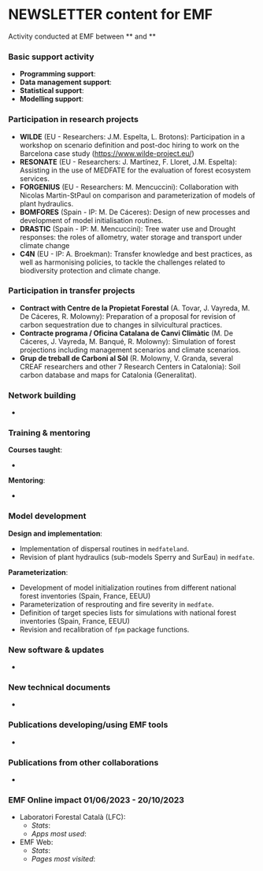 # NEWSLETTER content for EMF

Activity conducted at EMF between ** and **

### Basic support activity

-   **Programming support**: 
-   **Data management support**: 
-   **Statistical support**: 
-   **Modelling support**: 

### Participation in research projects

-   **WILDE** (EU - Researchers: J.M. Espelta, L. Brotons): Participation in a workshop on scenario definition and post-doc hiring to work on the Barcelona case study (<https://www.wilde-project.eu/>)
-   **RESONATE** (EU - Researchers: J. Martínez, F. Lloret, J.M. Espelta): Assisting in the use of MEDFATE for the evaluation of forest ecosystem services.
-   **FORGENIUS** (EU - Researchers: M. Mencuccini): Collaboration with Nicolas Martin-StPaul on comparison and parameterization of models of plant hydraulics.
-   **BOMFORES** (Spain - IP: M. De Cáceres): Design of new processes and development of model initialisation routines.
-   **DRASTIC** (Spain - IP: M. Mencuccini): Tree water use and Drought responses: the roles of allometry, water storage and transport under climate change
-   **C4N** (EU - IP: A. Broekman): Transfer knowledge and best practices, as well as harmonising policies, to tackle the challenges related to biodiversity protection and climate change.

### Participation in transfer projects

-   **Contract with Centre de la Propietat Forestal** (A. Tovar, J. Vayreda, M. De Cáceres, R. Molowny): Preparation of a proposal for revision of carbon sequestration due to changes in silvicultural practices.
-   **Contracte programa / Oficina Catalana de Canvi Climàtic** (M. De Cáceres, J. Vayreda, M. Banqué, R. Molowny): Simulation of forest projections including management scenarios and climate scenarios.
-   **Grup de treball de Carboni al Sòl** (R. Molowny, V. Granda, several CREAF researchers and other 7 Research Centers in Catalonia): Soil carbon database and maps for Catalonia (Generalitat).

### Network building

-   

### Training & mentoring

**Courses taught**:

-   

**Mentoring**:

-   

### Model development

**Design and implementation**:

-   Implementation of dispersal routines in `medfateland`.
-   Revision of plant hydraulics (sub-models Sperry and SurEau) in `medfate`.

**Parameterization**:

-   Development of model initialization routines from different national forest inventories (Spain, France, EEUU)
-   Parameterization of resprouting and fire severity in `medfate`.
-   Definition of target species lists for simulations with national forest inventories (Spain, France, EEUU)
-   Revision and recalibration of `fpm` package functions.

### New software & updates

-   

### New technical documents

-   

### Publications developing/using EMF tools

-   

### Publications from other collaborations

-   

### EMF Online impact 01/06/2023 - 20/10/2023

-   Laboratori Forestal Català (LFC):
    -   *Stats*: 
    -   *Apps most used*: 
-   EMF Web:
    -   *Stats*: 
    -   *Pages most visited*: 
